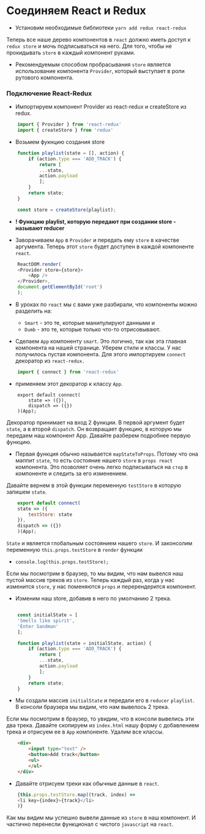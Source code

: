 # Соединяем React и Redux

- Установим необходимые библиотеки `yarn add redux react-redux`

Теперь все наше дерево компонентов в `react` должно иметь доступ к `redux store` и мочь подписываться на него. Для того, чтобы не прокидывать `store` в каждый компонент руками. 
- Рекомендуемым способом пробрасывания `store` является использование компонента `Provider`, который выступает в роли рутового компонента.

### Подключение React-Redux
- Импортируем компонент Provider из react-redux и createStore из redux.

```js
    import { Provider } from 'react-redux'
    import { createStore } from 'redux'
```

- Возьмем фукнцию создания store

```js
    function playlist(state = [], action) {
        if (action.type === 'ADD_TRACK') {
            return [
            ...state,
            action.payload
            ];
        }
        return state;
    }

    const store = createStore(playlist);
```

- **! Функцию playlist, которую передают при создании store - называют reducer**

- Заворачиваем `App` в `Provider` и передать ему `store` в качестве аргумента. Теперь этот `store` будет доступен в каждой компоненте `react`.

```js
    ReactDOM.render(
    <Provider store={store}>
        <App />
    </Provider>,
    document.getElementById('root')
    );
```

- В уроках по `react` мы с вами уже разбирали, что компоненты можно разделить на:
    - `Smart` - это те, которые манипулируют данными и 
    - `Dumb` - это те, которые только что-то отрисовывают.

- Cделаем  `App` компоненту `smart`. Это логично, так как эта главная компонента на нашей странице. Уберем стили и классы. У нас получилось пустая компонента. Для этого импортируем `connect` декоратор из `react-redux.`

```js
    import { connect } from 'react-redux'
```
- применяем этот декоратор к классу `App`.

```JS
    export default connect(
        state => ({}),
        dispatch => ({})
    )(App);
```
Декоратор принимает на вход 2 функции. В первой аргумент будет `state`, а в второй `dispatch`. Он возвращает функцию, в которую мы передаем наш компонент App. Давайте разберем подробнее первую функцию.
- Первая функция обычно называется `mapStateToProps`. Потому что она маппит `state`, то есть состояние нашего `store` в `props react` компонента. Это позволяет очень легко подписываться на `стор` в компоненте и следить за его изменением.

Давайте вернем в этой функции переменную `testStore` в которую запишем `state`.

```js
    export default connect(
    state => ({
        testStore: state
    }),
    dispatch => ({})
    )(App);
```
`State` и является глобальным состоянием нашего `store`. И законсолим переменную `this.props.testStore` в `render` функции

- `console.log(this.props.testStore);`

Если мы посмотрим в браузер, то мы видим, что нам вывелся наш пустой массив треков из `store`. Теперь каждый раз, когда у нас изменится `store`, у нас поменяются `props` и перерендерится компонент.

- Изменим наш store, добавив в него по умолчанию 2 трека.

```js

    const initialState = [
    'Smells like spirit',
    'Enter Sandman'
    ];

    function playlist(state = initialState, action) {
        if (action.type === 'ADD_TRACK') {
            return [
            ...state,
            action.payload
            ];
        }
        return state;
    }
```

- Мы создали массив `initialState` и передали его в `reducer` `playlist`. В консоли браузера мы видим, что нам вывелось 2 трека.

Если мы посмотрим в браузер, то увидим, что в консоли вывелись эти два трека. Давайте скопируем из `index.html` нашу форму с добавлением трека и отрисуем ее в `App` компоненте. Удалим все классы.

```html
    <div>
        <input type="text" />
        <button>Add track</button>
        <ul>
        </ul>
    </div>
```

- Давайте отрисуем треки как обычные данные в `react`.

```js
    {this.props.testStore.map((track, index) =>
    <li key={index}>{track}</li>
    )}
```

Как мы видим мы успешно вывели данные из `store` в наш компонент. И частично перенесли функционал с чистого `javascript` на `react`.
